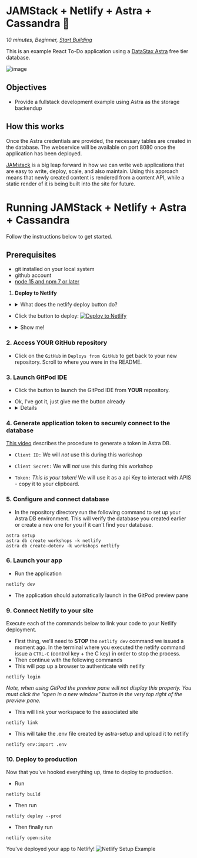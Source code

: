 <!--- STARTEXCLUDE --->
# JAMStack + Netlify + Astra + Cassandra 📒
*10 minutes, Beginner, [Start Building](https://github.com/DataStax-Examples/todo-astra-jamstack-netlify#prerequisites)*

This is an example React To-Do application using a [DataStax Astra](https://astra.datastax.com/register?utm_source=devplay&utm_medium=github&utm_campaign=todo-astra-jamstack-netlify) free tier database.
<!--- ENDEXCLUDE --->

![image](https://monosnap.com/image/Fv0yPAznbeNJD3vYlQfztME6yogzFT)

## Objectives
* Provide a fullstack development example using Astra as the storage backendup

## How this works
Once the Astra credentials are provided, the necessary tables are created in the database. The webservice will be available on port 8080 once the application has been deployed.

[JAMstack](https://jamstack.org/) is a big leap forward in how we can write web applications that are easy to write, deploy, scale, and also maintain. Using this approach means that newly created content is rendered from a content API, while a static render of it is being built into the site for future.

<!--- STARTEXCLUDE --->
# Running JAMStack + Netlify + Astra + Cassandra 
Follow the instructions below to get started.

## Prerequisites
* git installed on your local system
* github account
* [node 15 and npm 7 or later](https://www.whitesourcesoftware.com/free-developer-tools/blog/update-node-js/)

1. **Deploy to Netlify**
- <details><summary> What does the netlify deploy button do?</summary>The Netlify deploy button will:<ul>
    <li>Create a new repository for you on Github</li>
    <li>Create a site on Netlify</li>
    <li>Link the two together.</li></ul>
</details>

- Click the button to deploy:
  [![Deploy to Netlify](https://www.netlify.com/img/deploy/button.svg)](https://app.netlify.com/start/deploy?repository=https://github.com/datastaxdevs/netlify-astra-example)
 * <details><summary>Show me!</summary>
    <img src="https://github.com/datastaxdevs/workshop-spring-stargate/raw/main/images/tutorials/astra-create-token.gif?raw=true" />
    </details>

### 2. Access YOUR GitHub repository

  * Click on the `GitHub` in `Deploys from GitHub` to get back to your new repository.  Scroll to where you were in the README.

### 3. Launch GitPod IDE
- Click the button to launch the GitPod IDE from **YOUR** repository.

 * Ok, I've got it, just give me the button already
 * <details>
     [![Open in Gitpod](https://gitpod.io/button/open-in-gitpod.svg)](https://gitpod.io/from-referrer/)
   </details>
   
### 4. Generate application token to securely connect to the database

[This video](https://www.youtube.com/watch?v=TUTCLsBuUd4) describes the procedure to generate a token in Astra DB.

- `Client ID:` We will *not* use this during this workshop

- `Client Secret:` We will *not* use this during this workshop

- `Token:` *This is your token!* We will use it as a api Key to interact with APIS - copy it to your clipboard.

### 5. Configure and connect database
 * In the repository directory run the following command to set up your Astra DB environment. This will verify the database you created earlier or create a new one for you if it can't find your database.
 ```
 astra setup
 astra db create workshops -k netlify
 astra db create-dotenv -k workshops netlify
```

### 6. Launch your app
  * Run the application 
  ```
  netlify dev
  ```
  * The application should automatically launch in the GitPod preview pane

### 9. Connect Netlify to your site
Execute each of the commands below to link your code to your Netlify deployment.
  * First thing, we'll need to **STOP** the `netlify dev` command we issued a moment ago. In the terminal where you executed the netlify command issue a `CTRL-C` (control key + the C key) in order to stop the process.
  * Then continue with the following commands
  * This will pop up a browser to authenticate with netlify
  ```
  netlify login
  ```
  _Note, when using GitPod the preview pane will not display this properly. You must click the "open in a new window" button in the very top right of the preview pane._

  * This will link your workspace to the associated site
  ```
  netlify link
  ```

  * This will take the .env file created by astra-setup and upload it to netlify
  ```
  netlify env:import .env
  ```

<!--
  * Will be used to allow you to execute `netlify open`
  ```
  netlify sites:list
  ```
-->

### 10. Deploy to production
Now that you've hooked everything up, time to deploy to production.

  * Run
  ```
  netlify build
  ```

  * Then run
  ```
  netlify deploy --prod
  ```

  * Then finally run
  ```
  netlify open:site
  ```
  
  You've deployed your app to Netlify!
  ![Netlify Setup Example](./tutorial/images/netlify-livesite.png?raw=true)

